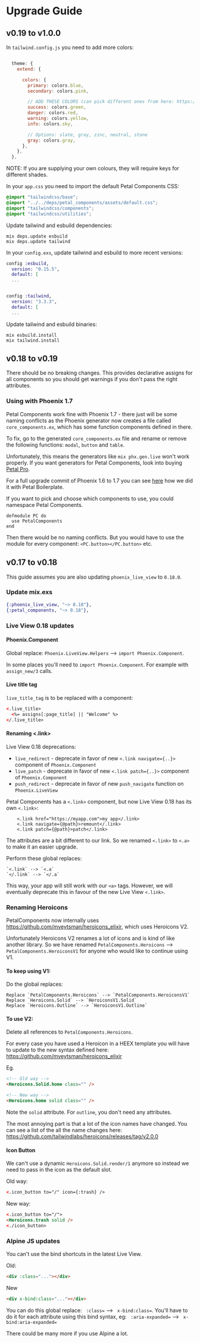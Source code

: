 # Upgrade Guide

## v0.19 to v1.0.0

In `tailwind.config.js` you need to add more colors:

```js

  theme: {
    extend: {

      colors: {
        primary: colors.blue,
        secondary: colors.pink,

        // ADD THESE COLORS (can pick different ones from here: https://tailwindcss.com/docs/customizing-colors)
        success: colors.green,
        danger: colors.red,
        warning: colors.yellow,
        info: colors.sky,

        // Options: slate, gray, zinc, neutral, stone
        gray: colors.gray,
      },
    },
  },
```

NOTE: If you are supplying your own colours, they will require keys for different shades.

In your `app.css` you need to import the default Petal Components CSS:

```css
@import "tailwindcss/base";
@import "../../deps/petal_components/assets/default.css";
@import "tailwindcss/components";
@import "tailwindcss/utilities";
```

Update tailwind and esbuild dependencies:

```
mix deps.update esbuild
mix deps.update tailwind
```

In your `config.exs`, update tailwind and esbuild to more recent versions:

```elixir
config :esbuild,
  version: "0.15.5",
  default: [
  ...


config :tailwind,
  version: "3.3.3",
  default: [
  ...
```

Update tailwind and esbuild binaries:

```
mix esbuild.install
mix tailwind.install
```

## v0.18 to v0.19

There should be no breaking changes. This provides declarative assigns for all components so you should get warnings if you don't pass the right attributes.

### Using with Phoenix 1.7

Petal Components work fine with Phoenix 1.7 - there just will be some naming conflicts as the Phoenix generator now creates a file called `core_components.ex`, which has some function components defined in there.

To fix, go to the generated `core_components.ex` file and rename or remove the following functions: `modal`, `button` and `table`.

Unfortunately, this means the generators like `mix phx.gen.live` won't work properly. If you want generators for Petal Components, look into buying [Petal Pro](https://petal.build).

For a full upgrade commit of Phoenix 1.6 to 1.7 you can see [here](https://github.com/petalframework/petal_boilerplate/commit/dfd122902b2f1730f122efafc3d6962c2a6ce91d) how we did it with Petal Boilerplate.

If you want to pick and choose which components to use, you could namespace Petal Components.

```
defmodule PC do
  use PetalComponents
end
```

Then there would be no naming conflicts. But you would have to use the module for every component: `<PC.button></PC.button>` etc.

## v0.17 to v0.18

This guide assumes you are also updating `phoenix_live_view` to `0.18.0`.

### Update mix.exs

```elixir
{:phoenix_live_view, "~> 0.18"},
{:petal_components, "~> 0.18"},
```

### Live View 0.18 updates

#### Phoenix.Component

Global replace: `Phoenix.LiveView.Helpers` --> `import Phoenix.Component`.

In some places you'll need to `import Phoenix.Component`. For example with `assign_new/3` calls.

#### Live title tag

`live_title_tag` is to be replaced with a component:

```html
<.live_title>
  <%= assigns[:page_title] || "Welcome" %>
</.live_title>
```

#### Renaming <.link>

Live View 0.18 deprecations:

- `live_redirect` - deprecate in favor of new `<.link navigate={..}>` component of `Phoenix.Component`
- `live_patch` - deprecate in favor of new `<.link patch={..}>` component of `Phoenix.Component`
- `push_redirect` - deprecate in favor of new `push_navigate` function on `Phoenix.LiveView`

Petal Components has a `<.link>` component, but now Live View 0.18 has its own `<.link>`:

```
    <.link href="https://myapp.com">my app</.link>
    <.link navigate={@path}>remount</.link>
    <.link patch={@path}>patch</.link>
```

The attributes are a bit different to our link. So we renamed `<.link>` to `<.a>` to make it an easier upgrade.

Perform these global replaces:

```
`<.link` --> `<.a`
`</.link` --> `</.a`
```

This way, your app will still work with our `<a>` tags. However, we will eventually deprecate this in favour of the new Live View `<.link>`.

### Renaming Heroicons

PetalComponents now internally uses https://github.com/mveytsman/heroicons_elixir, which uses Heroicons V2.

Unfortunately Heroicons V2 renames a lot of icons and is kind of like another library. So we have renamed `PetalComponents.Heroicons` --> `PetalComponents.HeroiconsV1` for anyone who would like to continue using V1.

#### To keep using V1:

Do the global replaces:

```
Replace `PetalComponents.Heroicons` --> `PetalComponents.HeroiconsV1`
Replace `Heroicons.Solid` --> `HeroiconsV1.Solid`
Replace `Heroicons.Outline` --> `HeroiconsV1.Outline`
```

#### To use V2:

Delete all references to `PetalComponents.Heroicons`.

For every case you have used a Heroicon in a HEEX template you will have to update to the new syntax defined here: https://github.com/mveytsman/heroicons_elixir

Eg.

```html
<!-- Old way -->
<Heroicons.Solid.home class="" />

<!-- New way -->
<Heroicons.home solid class="" />
```

Note the `solid` attribute. For `outline`, you don't need any attributes.

The most annoying part is that a lot of the icon names have changed. You can see a list of the all the name changes here: https://github.com/tailwindlabs/heroicons/releases/tag/v2.0.0

#### Icon Button

We can't use a dynamic `Heroicons.Solid.render/1` anymore so instead we need to pass in the icon as the default slot.

Old way:

```html
<.icon_button to="/" icon={:trash} />
```

New way:

```html
<.icon_button to="/">
<Heroicons.trash solid />
<./icon_button>
```

### Alpine JS updates

You can't use the bind shortcuts in the latest Live View.

Old:

```html
<div :class="..."></div>
```

New

```html
<div x-bind:class="..."></div>
```

You can do this global replace: ` :class=` --> ` x-bind:class=`.
You'll have to do it for each attribute using this bind syntax, eg: ` :aria-expanded=` --> ` x-bind:aria-expanded=`

There could be many more if you use Alpine a lot.
